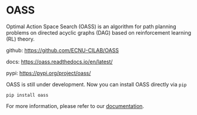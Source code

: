# OASS
Optimal Action Space Search (OASS) is an algorithm for path planning problems on directed acyclic graphs (DAG) based on reinforcement learning (RL) theory.

github: https://github.com/ECNU-CILAB/OASS

docs: https://oass.readthedocs.io/en/latest/

pypi: https://pypi.org/project/oass/

OASS is still under development. Now you can install OASS directly via `pip`

```
pip install oass
```

For more information, please refer to our [documentation](https://oass.readthedocs.io/en/latest/).
